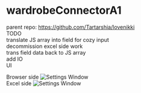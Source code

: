 # wardrobeConnectorA1
parent repo: https://github.com/Tartarshia/lovenikki  
TODO  
translate JS array into field for cozy input  
decommission excel side work  
trans field data back to JS array  
add IO  
UI  

Browser side
![Settings Window](https://raw.github.com/Tartarshia/wardrobeConnectorA1/master/browser%20side.jpg)  
Excel side
![Settings Window](https://raw.github.com/Tartarshia/wardrobeConnectorA1/master/excel%20side.jpg)
